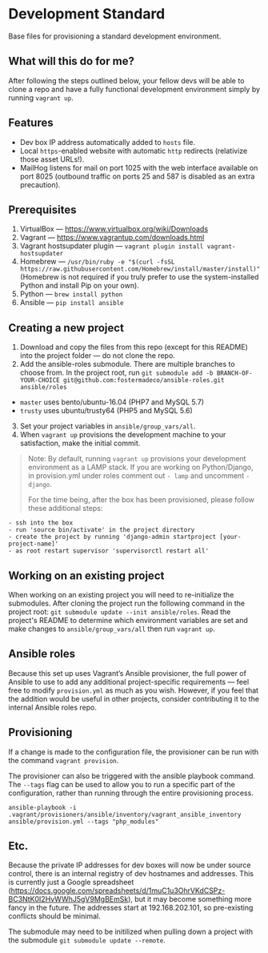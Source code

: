 # Development Standard

Base files for provisioning a standard development environment.

## What will this do for me?

After following the steps outlined below, your fellow devs will be able to clone a repo and have a fully functional development environment simply by running `vagrant up`.

## Features

* Dev box IP address automatically added to `hosts` file.
* Local `https`-enabled website with automatic `http` redirects (relativize those asset URLs!).
* MailHog listens for mail on port 1025 with the web interface available on port 8025 (outbound traffic on ports 25 and 587 is disabled as an extra precaution).

## Prerequisites

1. VirtualBox — https://www.virtualbox.org/wiki/Downloads
2. Vagrant  — https://www.vagrantup.com/downloads.html
3. Vagrant hostsupdater plugin — `vagrant plugin install vagrant-hostsupdater`
4. Homebrew — `/usr/bin/ruby -e "$(curl -fsSL https://raw.githubusercontent.com/Homebrew/install/master/install)"` (Homebrew is not required if you truly prefer to use the system-installed Python and install Pip on your own).  
5. Python — `brew install python`
6. Ansible — `pip install ansible`

## Creating a new project

1. Download and copy the files from this repo (except for this README) into the project folder — do not clone the repo.
2. Add the ansible-roles submodule. There are multiple branches to choose from. In the project root, run `git submodule add -b BRANCH-OF-YOUR-CHOICE git@github.com:fostermadeco/ansible-roles.git ansible/roles`
  - `master` uses bento/ubuntu-16.04 (PHP7 and MySQL 5.7)
  - `trusty` uses ubuntu/trusty64 (PHP5 and MySQL 5.6)

3. Set your project variables in `ansible/group_vars/all`.
4. When `vagrant up` provisions the development machine to your satisfaction, make the initial commit.

> Note: By default, running `vagrant up` provisions your development environment as a LAMP stack. If you are working on Python/Django, in provision.yml under roles comment out `- lamp` and uncomment `- django`.
>
> For the time being, after the box has been provisioned, please follow these additional steps:
```
- ssh into the box
- run 'source bin/activate' in the project directory
- create the project by running 'django-admin startproject [your-project-name]'
- as root restart supervisor 'supervisorctl restart all'
```

## Working on an existing project
When working on an existing project you will need to re-initialize the submodules. After cloning the project run the following command in the project root: `git submodule update --init ansible/roles`. Read the project's README to determine which environment variables are set and make changes to `ansible/group_vars/all` then run `vagrant up`.

## Ansible roles

Because this set up uses Vagrant’s Ansible provisioner, the full power of Ansible to use to add any additional project-specific requirements — feel free to modify `provision.yml` as much as you wish. However, if you feel that the addition would be useful in other projects, consider contributing it to the internal Ansible roles repo.  

## Provisioning

If a change is made to the configuration file, the provisioner can be run with the command `vagrant provision`.

The provisioner can also be triggered with the ansible playbook command. The `--tags` flag can be used to allow you to run a specific part of the configuration, rather than running through the entire provisioning process.

`ansible-playbook -i .vagrant/provisioners/ansible/inventory/vagrant_ansible_inventory ansible/provision.yml --tags "php_modules"`

## Etc.

Because the private IP addresses for dev boxes will now be under source control, there is an internal registry of dev hostnames and addresses. This is currently just a Google spreadsheet (https://docs.google.com/spreadsheets/d/1muC1u3OhrVKdCSPz-BC3NtK0I2HvWWhJ5gV9MgBEmSk), but it may become something more fancy in the future. The addresses start at 192.168.202.101, so pre-existing conflicts should be minimal.

The submodule may need to be initilized when pulling down a project with the submodule ```git submodule update --remote```.
